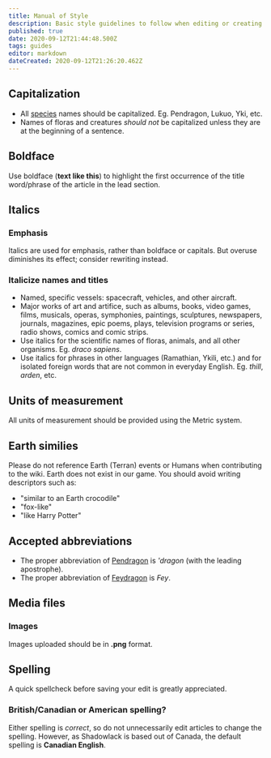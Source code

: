 ```yaml
---
title: Manual of Style
description: Basic style guidelines to follow when editing or creating new pages in order to keep the wiki consistent. 
published: true
date: 2020-09-12T21:44:48.500Z
tags: guides
editor: markdown
dateCreated: 2020-09-12T21:26:20.462Z
---
```


## Capitalization

- All [species](/species) names should be capitalized. Eg. Pendragon, Lukuo, Yki, etc.
- Names of floras and creatures *should not* be capitalized unless they are at the beginning of a sentence.

## Boldface

Use boldface (**text like this**) to highlight the first occurrence of the title word/phrase of the article in the lead section.

## Italics

### Emphasis

Italics are used for emphasis, rather than boldface or capitals. But overuse diminishes its effect; consider rewriting instead.

### Italicize names and titles 

- Named, specific vessels: spacecraft, vehicles, and other aircraft.
- Major works of art and artifice, such as albums, books, video games, films, musicals, operas, symphonies, paintings, sculptures, newspapers, journals, magazines, epic poems, plays, television programs or series, radio shows, comics and comic strips.
- Use italics for the scientific names of floras, animals, and all other organisms. Eg. *draco sapiens*.
- Use italics for phrases in other languages (Ramathian, Ykili, etc.) and for isolated foreign words that are not common in everyday English. Eg. *thill*, *arden*, etc.

####

## Units of measurement

All units of measurement should be provided using the Metric system.

## Earth similies

Please do not reference Earth (Terran) events or Humans when contributing to the wiki. Earth does not exist in our game. You should avoid writing descriptors such as:

- "similar to an Earth crocodile"
- "fox-like"
- "like Harry Potter"

## Accepted abbreviations

- The proper abbreviation of [Pendragon](/species/pendragon) is *'dragon* (with the leading apostrophe).
- The proper abbreviation of [Feydragon](/species/feydragon) is *Fey*.

## Media files

### Images

Images uploaded should be in **.png** format.

## Spelling

A quick spellcheck before saving your edit is greatly appreciated.

### British/Canadian or American spelling?

Either spelling is *correct*, so do not unnecessarily edit articles to change the spelling. However, as Shadowlack is based out of Canada, the default spelling is **Canadian English**.